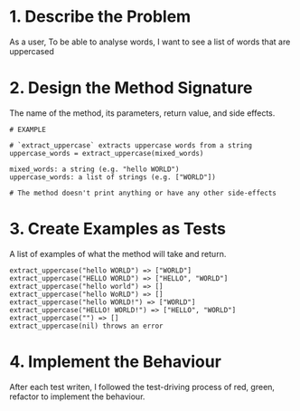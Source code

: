 # 1. Describe the Problem
<!-- Put or write the user story here. Add any clarifying notes you might have. -->
As a user, 
To be able to analyse words,
I want to see a list of words that are uppercased

# 2. Design the Method Signature
The name of the method, its parameters, return value, and side effects.

```
# EXAMPLE

# `extract_uppercase` extracts uppercase words from a string
uppercase_words = extract_uppercase(mixed_words)

mixed_words: a string (e.g. "hello WORLD")
uppercase_words: a list of strings (e.g. ["WORLD"])

# The method doesn't print anything or have any other side-effects
```

# 3. Create Examples as Tests
A list of examples of what the method will take and return.

``` 
extract_uppercase("hello WORLD") => ["WORLD"]
extract_uppercase("HELLO WORLD") => ["HELLO", "WORLD"]
extract_uppercase("hello world") => []
extract_uppercase("hello WoRLD") => []
extract_uppercase("hello WORLD!") => ["WORLD"]
extract_uppercase("HELLO! WORLD!") => ["HELLO", "WORLD"]
extract_uppercase("") => []
extract_uppercase(nil) throws an error
```

# 4. Implement the Behaviour
After each test writen, I followed the test-driving process of red, green, refactor to implement the behaviour.